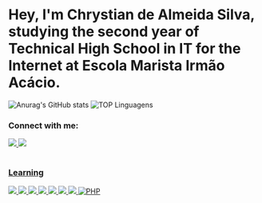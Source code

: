 # Hey, I'm Chrystian de Almeida Silva, studying the second year of Technical High School in IT for the Internet at Escola Marista Irmão Acácio.


![Anurag's GitHub stats](https://github-readme-stats.vercel.app/api?username=Eschrystian&theme=dark&show_icons=true)
![TOP Linguagens](https://github-readme-stats.vercel.app/api/top-langs/?username=Eschrystian&layout=compact&theme=dark&show_icons=true)
<div align="">
<h3>Connect with me:</h3>
<a href="mailto:concato@Chrystianalmeida04"> <img src="https://img.shields.io/badge/Gmail-D14836?style=for-the-badge&logo=gmail&logoColor=white" >
<a href="https://www.instagram.com/c.almeida07/"> <img src="https://img.shields.io/badge/Instagram-E4405F?style=for-the-badge&logo=instagram&logoColor=white">
</div>

#
### Learning 

![](https://img.shields.io/badge/javascript-%23323330.svg?style=for-the-badge&logo=javascript&logoColor=%23F7DF1E)
![](https://img.shields.io/badge/CSS3-1572B6?style=for-the-badge&logo=css3&logoColor=white)
![](https://img.shields.io/badge/HTML5-E34F26?style=for-the-badge&logo=html5&logoColor=white)
![](https://img.shields.io/badge/Bootstrap-563D7C?style=for-the-badge&logo=bootstrap&logoColor=white)
![](https://img.shields.io/badge/GitHub-100000?style=for-the-badge&logo=github&logoColor=white)
![](https://img.shields.io/badge/GIT-E44C30?style=for-the-badge&logo=git&logoColor=white)
![](https://img.shields.io/badge/mysql-4479A1.svg?style=for-the-badge&logo=mysql&logoColor=white)
![PHP](https://img.shields.io/badge/php-%23777BB4.svg?style=for-the-badge&logo=php&logoColor=white)
